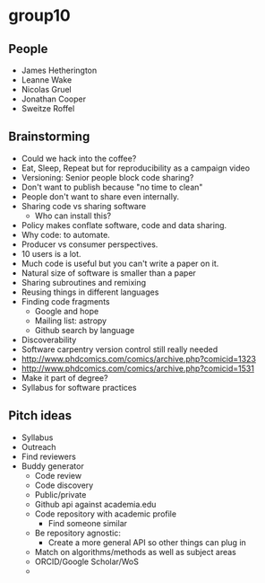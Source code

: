 group10
=======

People
------

* James Hetherington
* Leanne Wake
* Nicolas Gruel
* Jonathan Cooper
* Sweitze Roffel

Brainstorming
-------------

* Could we hack into the coffee?
* Eat, Sleep, Repeat but for reproducibility as a campaign video
* Versioning: Senior people block code sharing? 
* Don't want to publish because "no time to clean"
* People don't want to share even internally.
* Sharing code vs sharing software
  * Who can install this?
* Policy makes conflate software, code and data sharing.
* Why code: to automate.
* Producer vs consumer perspectives.
* 10 users is a lot.
* Much code is useful but you can't write a paper on it.
* Natural size of software is smaller than a paper
* Sharing subroutines and remixing
* Reusing things in different languages
* Finding code fragments
  * Google and hope
  * Mailing list: astropy
  * Github search by language
* Discoverability
* Software carpentry version control still really needed
* http://www.phdcomics.com/comics/archive.php?comicid=1323
* http://www.phdcomics.com/comics/archive.php?comicid=1531
* Make it part of degree?
* Syllabus for software practices

Pitch ideas
-----------

* Syllabus
* Outreach
* Find reviewers
* Buddy generator
  * Code review
  * Code discovery
  * Public/private
  * Github api against academia.edu
  * Code repository with academic profile
    * Find someone similar 
  * Be repository agnostic:
    * Create a more general API so other things can plug in
  * Match on algorithms/methods as well as subject areas
  * ORCID/Google Scholar/WoS
  * 
